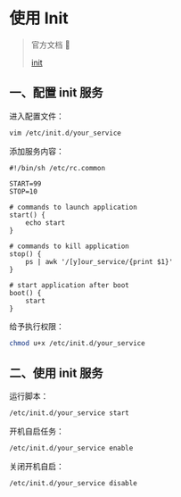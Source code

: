 # 使用 Init

> 官方文档 📝
>
> [init](https://openwrt.org/docs/techref/initscripts)

## 一、配置 init 服务

进入配置文件：

```sh
vim /etc/init.d/your_service
```

添加服务内容：

```
#!/bin/sh /etc/rc.common

START=99
STOP=10

# commands to launch application
start() {
    echo start
}

# commands to kill application
stop() {
    ps | awk '/[y]our_service/{print $1}'
}

# start application after boot
boot() {
    start
}
```

给予执行权限：

```sh
chmod u+x /etc/init.d/your_service
```

## 二、使用 init 服务

运行脚本：

```sh
/etc/init.d/your_service start
```

开机自启任务：

```sh
/etc/init.d/your_service enable
```

关闭开机自启：

```sh
/etc/init.d/your_service disable
```
